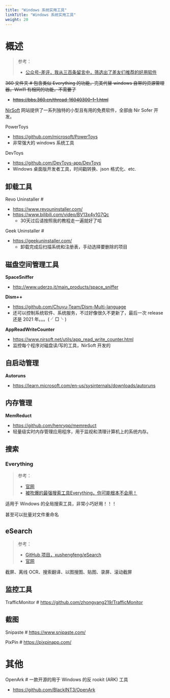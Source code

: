 ```yaml
---
title: "Windows 系统实用工具"
linkTitle: "Windows 系统实用工具"
weight: 20
---
```


# 概述

> 参考：
> 
> - [公众号-差评，我从三百条留言中，筛选出了差友们推荐的好用软件](https://mp.weixin.qq.com/s/FER8XiGizhNOwAXf7cQbRQ)

~~360 文件夹 # 包含类似 Everything 的功能，完美代替 windows 自带的资源管理器。Win11 有相同的功能，不需要了~~

- ~~https://bbs.360.cn/thread-16040300-1-1.html~~

[NirSoft](https://www.nirsoft.net/) 网站提供了一系列独特的小型且有用的免费软件，全部由 Nir Sofer 开发。

PowerToys

- https://github.com/microsoft/PowerToys
- 非常强大的 windows 系统工具

DevToys

- https://github.com/DevToys-app/DevToys
- Windows 桌面版开发者工具，时间戳转换、json 格式化、etc.

## 卸载工具

Revo Uninstaller # 

- https://www.revouninstaller.com/
- https://www.bilibili.com/video/BV13x4y1G7Qc
  - 30天过后请按照我的教程走一遍就好了哈

Geek Uninstaller # 

- https://geekuninstaller.com/
  - 卸载完成后扫描系统和注册表，手动选择要删除的项目

## 磁盘空间管理工具

**SpaceSniffer**

- http://www.uderzo.it/main_products/space_sniffer

**Dism++**

- https://github.com/Chuyu-Team/Dism-Multi-language
- 还可以控制系统软件、系统服务，不过好像很久不更新了，最后一次 release 还是 2021 年。。。( ╯□╰ )

**AppReadWriteCounter**

- https://www.nirsoft.net/utils/app_read_write_counter.html
- 监控每个程序对磁盘读/写的工具，NirSoft 开发的

## 自启动管理

**Autoruns**

- https://learn.microsoft.com/en-us/sysinternals/downloads/autoruns

## 内存管理

**MemReduct**

- https://github.com/henrypp/memreduct
- 轻量级实时内存管理应用程序，用于监视和清理计算机上的系统内存。

## 搜索

### Everything

> 参考：
> 
> - [官网](https://www.voidtools.com/)
> - [被吹爆的最强搜索工具Everything，你可能根本不会用！](https://www.bilibili.com/video/BV1Hw411W7vK)

适用于 Windows 的全局搜索工具，非常小巧好用！！！

甚至可以批量对文件重命名

## eSearch

> 参考：
> 
> - [GitHub 项目，xushengfeng/eSearch](https://github.com/xushengfeng/eSearch)
> - [官网](https://esearch-app.netlify.app/)

截屏、离线 OCR、搜索翻译、以图搜图、贴图、录屏、滚动截屏

## 监控工具

TrafficMonitor # https://github.com/zhongyang219/TrafficMonitor

## 截图

Snipaste # https://www.snipaste.com/

PixPin # https://pixpinapp.com/

# 其他

OpenArk # 一款开源的用于 Windows 的反 rookit (ARK) 工具

- https://github.com/BlackINT3/OpenArk

